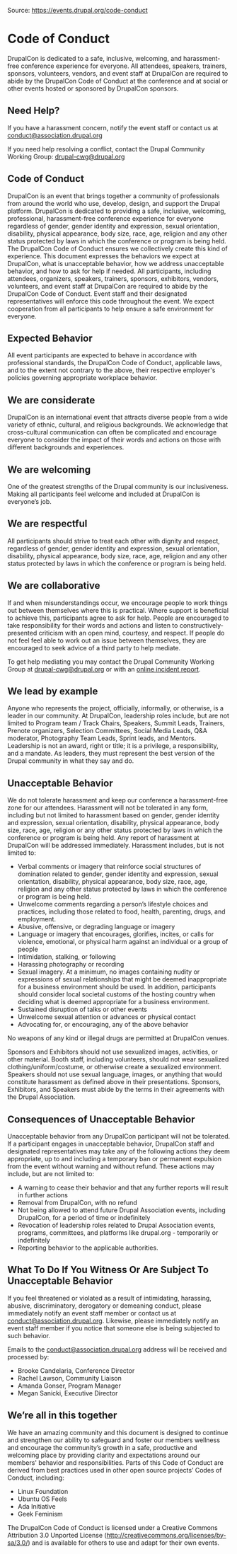 Source: https://events.drupal.org/code-conduct

<h1 class="page-title">Code of Conduct</h1>

<p>DrupalCon is dedicated to a safe, inclusive, welcoming, and harassment-free conference experience for everyone. All attendees, speakers, trainers, sponsors, volunteers, vendors, and event staff at DrupalCon are required to abide by the DrupalCon Code of Conduct at the conference and at social or other events hosted or sponsored by DrupalCon sponsors.</p>

<h2>Need Help?</h2>

<p>If you have a harassment concern, notify the event staff or contact us at <a href="mailto:conduct@association.drupal.org">conduct@association.drupal.org</a></p>

<p>If you need help resolving a conflict, contact the Drupal Community Working Group: <a href="mailto:drupal-cwg@drupal.org">drupal-cwg@drupal.org</a></p>

<h2>Code of Conduct</h2>

<p>DrupalCon is an event that brings together a community of professionals from around the world who use, develop, design, and support the Drupal platform. DrupalCon is dedicated to providing a safe, inclusive, welcoming, professional, harassment-free conference experience for everyone regardless of gender, gender identity and expression, sexual orientation, disability, physical appearance, body size, race, age, religion and any other status protected by laws in which the conference or program is being held. The DrupalCon Code of Conduct ensures we collectively create this kind of experience. This document expresses the behaviors we expect at DrupalCon, what is unacceptable behavior, how we address unacceptable behavior, and how to ask for help if needed. All participants, including attendees, organizers, speakers, trainers, sponsors, exhibitors, vendors, volunteers, and event staff at DrupalCon are required to abide by the DrupalCon Code of Conduct. Event staff and their designated representatives will enforce this code throughout the event. We expect cooperation from all participants to help ensure a safe environment for everyone.</p>

<h2>Expected Behavior</h2>

<p>All event participants are expected to behave in accordance with professional standards, the DrupalCon Code of Conduct, applicable laws, and to the extent not contrary to the above, their respective employer's policies governing appropriate workplace behavior.</p>

<h2>We are considerate</h2>

<p>DrupalCon is an international event that attracts diverse people from a wide variety of ethnic, cultural, and religious backgrounds. We acknowledge that cross-cultural communication can often be complicated and encourage everyone to consider the impact of their words and actions on those with different backgrounds and experiences.</p>

<h2>We are welcoming</h2>

<p>One of the greatest strengths of the Drupal community is our inclusiveness. Making all participants feel welcome and included at DrupalCon is everyone’s job.</p>

<h2>We are respectful</h2>

<p>All participants should strive to treat each other with dignity and respect, regardless of gender, gender identity and expression, sexual orientation, disability, physical appearance, body size, race, age, religion and any other status protected by laws in which the conference or program is being held.</p>

<h2>We are collaborative</h2>

<p>If and when misunderstandings occur, we encourage people to work things out between themselves where this is practical. Where support is beneficial to achieve this, participants agree to ask for help. People are encouraged to take responsibility for their words and actions and listen to constructively-presented criticism with an open mind, courtesy, and respect. If people do not feel feel able to work out an issue between themselves, they are encouraged to seek advice of a third party to help mediate.</p>

<p>To get help mediating you may contact the Drupal Community Working Group at <a href="mailto:drupal-cwg@drupal.org">drupal-cwg@drupal.org</a> or with an <a href="https://www.drupal.org/governance/community-working-group/incident-report">online incident report</a>.</p>

<h2>We lead by example</h2>

<p>Anyone who represents the project, officially, informally, or otherwise, is a leader in our community. At DrupalCon, leadership roles include, but are not limited to Program team / Track Chairs, Speakers, Summit Leads, Trainers, Prenote organizers, Selection Committees, Social Media Leads, Q&amp;A moderator, Photography Team Leads, Sprint leads, and Mentors. Leadership is not an award, right or title; it is a privilege, a responsibility, and a mandate. As leaders, they must represent the best version of the Drupal community in what they say and do.</p>

<h2>Unacceptable Behavior</h2>

<p>We do not tolerate harassment and keep our conference a harassment-free zone for our attendees. Harassment will not be tolerated in any form, including but not limited to harassment based on gender, gender identity and expression, sexual orientation, disability, physical appearance, body size, race, age, religion or any other status protected by laws in which the conference or program is being held. Any report of harassment at DrupalCon will be addressed immediately. Harassment includes, but is not limited to:</p>

<ul>
	<li>Verbal comments or imagery that reinforce social structures of domination related to gender, gender identity and expression, sexual orientation, disability, physical appearance, body size, race, age, religion and any other status protected by laws in which the conference or program is being held.</li>
	<li>Unwelcome comments regarding a person’s lifestyle choices and practices, including those related to food, health, parenting, drugs, and employment.</li>
	<li>Abusive, offensive, or degrading language or imagery</li>
	<li>Language or imagery that encourages, glorifies, incites, or calls for violence, emotional, or physical harm against an individual or a group of people</li>
	<li>Intimidation, stalking, or following</li>
	<li>Harassing photography or recording</li>
	<li>Sexual imagery. At a minimum, no images containing nudity or expressions of sexual relationships that might be deemed inappropriate for a business environment should be used. In addition, participants should consider local societal customs of the hosting country when deciding what is deemed appropriate for a business environment.</li>
	<li>Sustained disruption of talks or other events</li>
	<li>Unwelcome sexual attention or advances or physical contact</li>
	<li>Advocating for, or encouraging, any of the above behavior</li>
</ul>

<p>No weapons of any kind or illegal drugs are permitted at DrupalCon venues.</p>

<p>Sponsors and Exhibitors should not use sexualized images, activities, or other material. Booth staff, including volunteers, should not wear sexualized clothing/uniform/costume, or otherwise create a sexualized environment. Speakers should not use sexual language, images, or anything that would constitute harassment as defined above in their presentations. Sponsors, Exhibitors, and Speakers must abide by the terms in their agreements with the Drupal Association.</p>

<h2>Consequences of Unacceptable Behavior</h2>

<p>Unacceptable behavior from any DrupalCon participant will not be tolerated. If a participant engages in unacceptable behavior, DrupalCon staff and designated representatives may take any of the following actions they deem appropriate, up to and including a temporary ban or permanent expulsion from the event without warning and without refund. These actions may include, but are not limited to:</p>

<ul>
	<li>A warning to cease their behavior and that any further reports will result in further actions</li>
	<li>Removal from DrupalCon, with no refund</li>
	<li>Not being allowed to attend future Drupal Association events, including DrupalCon, for a period of time or indefinitely</li>
	<li>Revocation of leadership roles related to Drupal Association events, programs, committees, and platforms like drupal.org - temporarily or indefinitely</li>
	<li>Reporting behavior to the applicable authorities.</li>
</ul>

<h2>What To Do If You Witness Or Are Subject To Unacceptable Behavior</h2>

<p>If you feel threatened or violated as a result of intimidating, harassing, abusive, discriminatory, derogatory or demeaning conduct, please immediately notify an event staff member or contact us at <a href="mailto:conduct@association.drupal.org">conduct@association.drupal.org</a>. Likewise, please immediately notify an event staff member if you notice that someone else is being subjected to such behavior.</p>

<p>Emails to the <a href="mailto:conduct@association.drupal.org">conduct@association.drupal.org</a> address will be received and processed by:</p>

<ul>
	<li>Brooke Candelaria, Conference Director</li>
	<li>Rachel Lawson, Community Liaison</li>
	<li>Amanda Gonser, Program Manager</li>
	<li>Megan Sanicki, Executive Director</li>
</ul>

<h2>We’re all in this together</h2>

<p>We have an amazing community and this document is designed to continue and strengthen our ability to safeguard and foster our members wellness and encourage the community’s growth in a safe, productive and welcoming place by providing clarity and expectations around our members' behavior and responsibilities. Parts of this Code of Conduct are derived from best practices used in other open source projects’ Codes of Conduct, including:</p>

<ul>
	<li>Linux Foundation</li>
	<li>Ubuntu OS Feels</li>
	<li>Ada Initiative</li>
	<li>Geek Feminism</li>
</ul>

<p>The DrupalCon Code of Conduct is licensed under a Creative Commons Attribution 3.0 Unported License (<a href="http://creativecommons.org/licenses/by-sa/3.0/">http://creativecommons.org/licenses/by-sa/3.0/</a>) and is available for others to use and adapt for their own events.</p>
